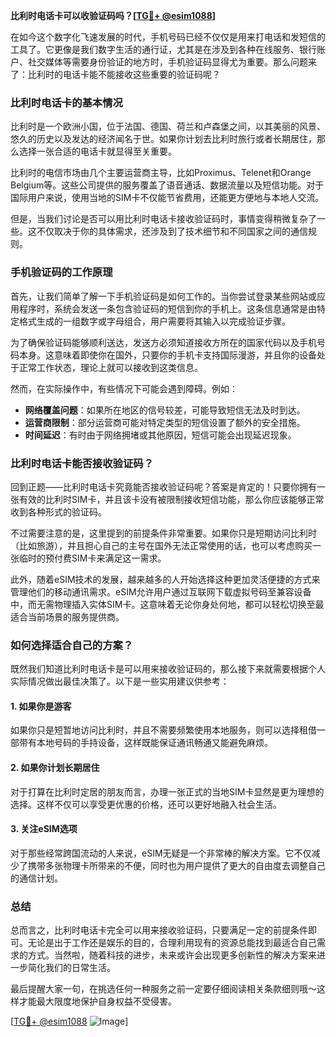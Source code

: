 **比利时电话卡可以收验证码吗？[[TG💪+ @esim1088](https://t.me/s/esim1088)]**

在如今这个数字化飞速发展的时代，手机号码已经不仅仅是用来打电话和发短信的工具了。它更像是我们数字生活的通行证，尤其是在涉及到各种在线服务、银行账户、社交媒体等需要身份验证的地方时，手机验证码显得尤为重要。那么问题来了：比利时的电话卡能不能接收这些重要的验证码呢？

### 比利时电话卡的基本情况

比利时是一个欧洲小国，位于法国、德国、荷兰和卢森堡之间，以其美丽的风景、悠久的历史以及发达的经济闻名于世。如果你计划去比利时旅行或者长期居住，那么选择一张合适的电话卡就显得至关重要。

比利时的电信市场由几个主要运营商主导，比如Proximus、Telenet和Orange Belgium等。这些公司提供的服务覆盖了语音通话、数据流量以及短信功能。对于国际用户来说，使用当地的SIM卡不仅能节省费用，还能更方便地与本地人交流。

但是，当我们讨论是否可以用比利时电话卡接收验证码时，事情变得稍微复杂了一些。这不仅取决于你的具体需求，还涉及到了技术细节和不同国家之间的通信规则。

### 手机验证码的工作原理

首先，让我们简单了解一下手机验证码是如何工作的。当你尝试登录某些网站或应用程序时，系统会发送一条包含验证码的短信到你的手机上。这条信息通常是由特定格式生成的一组数字或字母组合，用户需要将其输入以完成验证步骤。

为了确保验证码能够顺利送达，发送方必须知道接收方所在的国家代码以及手机号码本身。这意味着即使你在国外，只要你的手机卡支持国际漫游，并且你的设备处于正常工作状态，理论上就可以接收到这类信息。

然而，在实际操作中，有些情况下可能会遇到障碍。例如：

- **网络覆盖问题**：如果所在地区的信号较差，可能导致短信无法及时到达。
- **运营商限制**：部分运营商可能对特定类型的短信设置了额外的安全措施。
- **时间延迟**：有时由于网络拥堵或其他原因，短信可能会出现延迟现象。

### 比利时电话卡能否接收验证码？

回到正题——比利时电话卡究竟能否接收验证码呢？答案是肯定的！只要你拥有一张有效的比利时SIM卡，并且该卡没有被限制接收短信功能，那么你应该能够正常收到各种形式的验证码。

不过需要注意的是，这里提到的前提条件非常重要。如果你只是短期访问比利时（比如旅游），并且担心自己的主号在国外无法正常使用的话，也可以考虑购买一张临时的预付费SIM卡来满足这一需求。

此外，随着eSIM技术的发展，越来越多的人开始选择这种更加灵活便捷的方式来管理他们的移动通讯需求。eSIM允许用户通过互联网下载虚拟号码至兼容设备中，而无需物理插入实体SIM卡。这意味着无论你身处何地，都可以轻松切换至最适合当前场景的服务提供商。

### 如何选择适合自己的方案？

既然我们知道比利时电话卡是可以用来接收验证码的，那么接下来就需要根据个人实际情况做出最佳决策了。以下是一些实用建议供参考：

#### 1. 如果你是游客
如果你只是短暂地访问比利时，并且不需要频繁使用本地服务，则可以选择租借一部带有本地号码的手持设备，这样既能保证通讯畅通又能避免麻烦。

#### 2. 如果你计划长期居住
对于打算在比利时定居的朋友而言，办理一张正式的当地SIM卡显然是更为理想的选择。这样不仅可以享受更优惠的价格，还可以更好地融入社会生活。

#### 3. 关注eSIM选项
对于那些经常跨国流动的人来说，eSIM无疑是一个非常棒的解决方案。它不仅减少了携带多张物理卡所带来的不便，同时也为用户提供了更大的自由度去调整自己的通信计划。

### 总结

总而言之，比利时电话卡完全可以用来接收验证码，只要满足一定的前提条件即可。无论是出于工作还是娱乐的目的，合理利用现有的资源总能找到最适合自己需求的方式。当然啦，随着科技的进步，未来或许会出现更多创新性的解决方案来进一步简化我们的日常生活。

最后提醒大家一句，在挑选任何一种服务之前一定要仔细阅读相关条款细则哦～这样才能最大限度地保护自身权益不受侵害。

[[TG💪+ @esim1088](https://t.me/s/esim1088) ![Image](https://i.postimg.cc/4NQfJmqS/Snipaste-2025-05-13-00-14-12.png)]